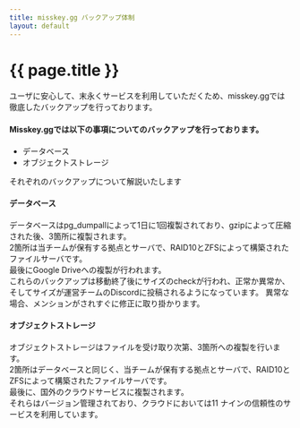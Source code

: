 ```yaml
---
title: misskey.gg バックアップ体制
layout: default
---
```

 
# {{ page.title }}

ユーザに安心して、末永くサービスを利用していただくため、misskey.ggでは徹底したバックアップを行っております。

#### Misskey.ggでは以下の事項についてのバックアップを行っております。
* データベース
* オブジェクトストレージ

それぞれのバックアップについて解説いたします  
#### データベース
データベースはpg_dumpallによって1日に1回複製されており、gzipによって圧縮された後、3箇所に複製されます。  
2箇所は当チームが保有する拠点とサーバで、RAID10とZFSによって構築されたファイルサーバです。  
最後にGoogle Driveへの複製が行われます。  
これらのバックアップは移動終了後にサイズのcheckが行われ、正常か異常か、そしてサイズが運営チームのDiscordに投稿されるようになっています。
異常な場合、メンションがされすぐに修正に取り掛かります。  

#### オブジェクトストレージ
オブジェクトストレージはファイルを受け取り次第、3箇所への複製を行います。  
2箇所はデータベースと同じく、当チームが保有する拠点とサーバで、RAID10とZFSによって構築されたファイルサーバです。  
最後に、国外のクラウドサービスに複製されます。  
それらはバージョン管理されており、クラウドにおいては11 ナインの信頼性のサービスを利用しています。  
